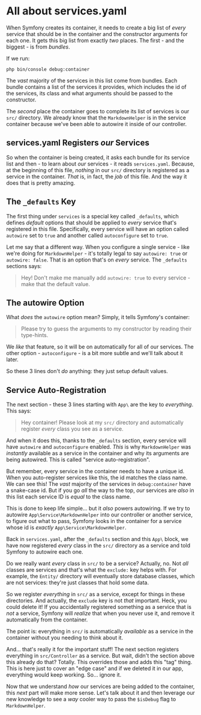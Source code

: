 # All about services.yaml

When Symfony creates its container, it needs to create a big list of *every* service
that should be in the container and the constructor arguments for each one. It
gets this big list from exactly *two* places. The first - and the biggest - is
from *bundles*.

If we run:

```terminal
php bin/console debug:container
```

The *vast* majority of the services in this list come from bundles. Each bundle
contains a list of the services it provides, which includes the id of the services,
its class and what arguments should be passed to the constructor.

The *second* place the container goes to complete its list of services is our
`src/` directory. We already know that the `MarkdownHelper` is in the service
container because we've been able to autowire it inside of our controller.

## services.yaml Registers *our* Services

So when the container is being created, it asks each bundle for its service list
and then - to learn about *our* services - it reads `services.yaml`. Because,
at the beginning of this file, *nothing* in our `src/` directory is registered as
a service in the container. *That* is, in fact, the *job* of this file. And the
way it does that is pretty amazing.

## The `_defaults` Key

The first thing under `services` is a special key called `_defaults`, which defines
*default* options that should be applied to *every* service that's registered in
this file. Specifically, every service will have an option called `autowire` set
to `true` and another called `autoconfigure` set to `true`.

Let me say that a different way. When you configure a single service - like we're
doing for `MarkdownHelper` - it's totally legal to say `autowire: true` or
`autowire: false`. That is an option that's on *every* service. The `_defaults`
sections says:

> Hey! Don't make me manually add `autowire: true` to every service - make that
> the default value.

## The autowire Option

What *does* the `autowire` option mean? Simply, it tells Symfony's container:

> Please try to guess the arguments to my constructor by reading their type-hints.

We *like* that feature, so it will be on automatically for all of our services.
The other option - `autoconfigure` - is a bit more subtle and we'll talk about
it later.

So these 3 lines don't *do* anything: they just setup default values.

## Service Auto-Registration

The next section - these 3 lines starting with `App\` are the key to *everything*.
This says:

> Hey container! Please look at my `src/` directory and automatically register
> *every* class you see as a service.

And when it does this, thanks to the `_defaults` section, every service will
have `autowire` and `autoconfigure` enabled. *This* is why `MarkdownHelper` was
*instantly* available as a service in the container and why its arguments are
being autowired. This is called "service auto-registration".

But remember, every service in the container needs to have a unique id. When you
auto-register services like this, the id matches the class name. We can see this!
The *vast* majority of the services in `debug:container` have a snake-case id.
But if you go *all* the way to the top, *our* services are *also* in this list
each service ID is *equal* to the class name.

This is done to keep life simple... but it *also* powers autowiring. If we
try to autowire `App\Service\MarkdownHelper` into our controller or another service,
to figure out what to pass, Symfony looks in the container for a service whose
id is *exactly* `App\Service\MarkdownHelper`.

Back in `services.yaml`, after the `_defaults` section and this `App\` block,
we have now registered *every* class in the `src/` directory as a service and told
Symfony to autowire each one.

Do we really want *every* class in `src/` to be a service? Actually, no. Not
*all* classes are services and that's what the `exclude:` key helps with. For
example, the `Entity/` directory will eventually store database classes, which
are not services: they're just classes that hold some data.

So we register *everything* in `src/` as a service, except for things in these
directories. And actually, the `exclude` key is not *that* important. Heck, you
could delete it! If you accidentally registered something as a service that is
*not* a service, Symfony will *realize* that when you never use it, and remove
it automatically from the container.

The point is: everything in `src/` is automatically *available* as a service in
the container without you needing to think about it.

And... that's really it for the important stuff! The next section registers
everything in `src/Controller` as a service. But wait, didn't the section above
this already do that? Totally. This overrides those and adds this "tag" thing.
This is here just to cover an "edge case" and if we deleted it in our app, everything
would keep working. So... ignore it.

Now that we understand *how* our services are being added to the container, this
*next* part will make more sense. Let's talk about it and then leverage our new
knowledge to see a *way* cooler way to pass the `$isDebug` flag to `MarkdownHelper`.
